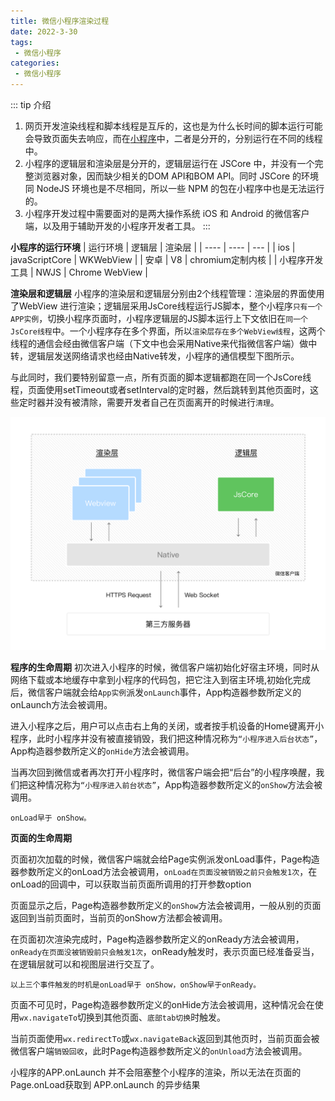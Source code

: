 ```yaml
---
title: 微信小程序渲染过程
date: 2022-3-30
tags:
 - 微信小程序
categories: 
 - 微信小程序
---
```


::: tip 介绍
1. ​网页开发渲染线程和脚本线程是互斥的，这也是为什么长时间的脚本运行可能会导致页面失去响应，而在[小程序](https://developers.weixin.qq.com/miniprogram/dev/framework/quickstart/#小程序与普通网页开发的区别)中，二者是分开的，分别运行在不同的线程中。<br>
2. 小程序的逻辑层和渲染层是分开的，逻辑层运行在 JSCore 中，并没有一个完整浏览器对象，因而缺少相关的DOM API和BOM API。同时 JSCore 的环境同 NodeJS 环境也是不尽相同，所以一些 NPM 的包在小程序中也是无法运行的。<br>
3. 小程序开发过程中需要面对的是两大操作系统 iOS 和 Android 的微信客户端，以及用于辅助开发的小程序开发者工具。
:::

**小程序的运行环境**
|  运行环境 | 逻辑层 | 渲染层 |
|  ----  | ----  | --- |
| ios  | javaScriptCore | WKWebView |
| 安卓  | V8 | chromium定制内核 |
| 小程序开发工具  | NWJS | Chrome WebView |

**渲染层和逻辑层**
小程序的渲染层和逻辑层分别由2个线程管理：渲染层的界面使用了WebView 进行渲染；逻辑层采用JsCore线程运行JS脚本，整个小程序`只有一个APP实例`，切换小程序页面时，小程序逻辑层的JS脚本运行上下文依旧在`同一个JsCore线程`中。一个小程序存在多个界面，所以`渲染层存在多个WebView线程`，这两个线程的通信会经由微信客户端（下文中也会采用Native来代指微信客户端）做中转，逻辑层发送网络请求也经由Native转发，小程序的通信模型下图所示。

与此同时，我们要特别留意一点，所有页面的脚本逻辑都跑在同一个JsCore线程，页面使用setTimeout或者setInterval的定时器，然后跳转到其他页面时，这些定时器并没有被清除，需要开发者自己在页面离开的时候进行`清理`。

![渲染层和逻辑层](https://raw.githubusercontent.com/LinnerOhara/blog/main/img/4-1.ad156d1c.png)

**程序的生命周期**
初次进入小程序的时候，微信客户端初始化好宿主环境，同时从网络下载或本地缓存中拿到小程序的代码包，把它注入到宿主环境,初始化完成后，微信客户端就会给`App实例`派发`onLaunch`事件，App构造器参数所定义的onLaunch方法会被调用。

进入小程序之后，用户可以点击右上角的关闭，或者按手机设备的Home键离开小程序，此时小程序并没有被直接销毁，我们把这种情况称为`“小程序进入后台状态”`，App构造器参数所定义的`onHide`方法会被调用。

当再次回到微信或者再次打开小程序时，微信客户端会把“后台”的小程序唤醒，我们把这种情况称为`“小程序进入前台状态”`，App构造器参数所定义的`onShow`方法会被调用。

`onLoad早于 onShow。`

**页面的生命周期**

页面初次加载的时候，微信客户端就会给Page实例派发onLoad事件，Page构造器参数所定义的onLoad方法会被调用，`onLoad在页面没被销毁之前只会触发1次`，在onLoad的回调中，可以获取当前页面所调用的打开参数option

页面显示之后，Page构造器参数所定义的`onShow`方法会被调用，一般从别的页面返回到当前页面时，当前页的onShow方法都会被调用。

在页面初次渲染完成时，Page构造器参数所定义的onReady方法会被调用，`onReady在页面没被销毁前只会触发1次`，onReady触发时，表示页面已经准备妥当，在逻辑层就可以和视图层进行交互了。

`以上三个事件触发的时机是onLoad早于 onShow，onShow早于onReady。`

页面不可见时，Page构造器参数所定义的onHide方法会被调用，这种情况会在使用`wx.navigateTo`切换到其他页面、`底部tab切换`时触发。

当前页面使用`wx.redirectTo`或`wx.navigateBack`返回到其他页时，当前页面会被微信客户端`销毁回收`，此时Page构造器参数所定义的`onUnload`方法会被调用。

小程序的APP.onLaunch 并不会阻塞整个小程序的渲染，所以无法在页面的Page.onLoad获取到 APP.onLaunch 的异步结果
